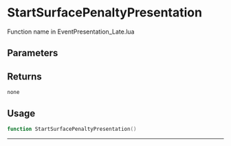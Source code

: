 # StartSurfacePenaltyPresentation
Function name in EventPresentation_Late.lua
## Parameters

## Returns
`none`
## Usage
```lua
function StartSurfacePenaltyPresentation()
```
---
